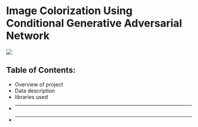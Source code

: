 # Image Colorization Using Conditional Generative Adversarial Network
![](https://towardsdatascience.com/colorizing-black-white-images-with-u-net-and-conditional-gan-a-tutorial-81b2df111cd8)
## Table of Contents:
* Overview of project
* Data description
* libraries used
* -----
* ----


